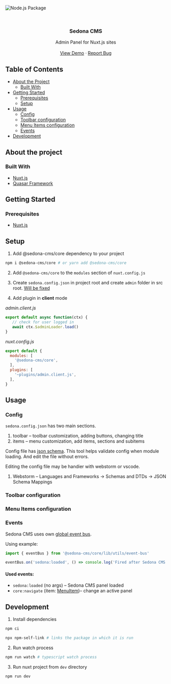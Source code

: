 ![Node.js Package](https://github.com/sedona-cms/core/workflows/Node.js%20Package/badge.svg)

<br />
<p align="center">
  <h3 align="center">Sedona CMS</h3>

  <p align="center">
    Admin Panel for Nuxt.js sites
    <br />
    <br />
    <a href="https://sedona-cms.github.io/core/">View Demo</a>
    ·
    <a href="https://github.com/sedona-cms/core/issues">Report Bug</a>
  </p>
</p>

## Table of Contents

* [About the Project](#about-the-project)
  * [Built With](#built-with)
* [Getting Started](#getting-started)
  * [Prerequisites](#prerequisites)
  * [Setup](#setup)
* [Usage](#usage)
  * [Config](#config)
  * [Toolbar configuration](#toolbar-configuration)
  * [Menu Items configuration](#menu-items-configuration)
  * [Events](#events)
* [Development](#development)

## About the project

### Built With

* [Nuxt.js](https://nuxtjs.org/)
* [Quasar Framework](https://quasar.dev/)

## Getting Started

### Prerequisites

* [Nuxt.js](https://nuxtjs.org/)

## Setup

1. Add @sedona-cms/core dependency to your project

```bash
npm i @sedona-cms/core # or yarn add @sedona-cms/core
```

2. Add `@sedona-cms/core` to the `modules` section of `nuxt.config.js`

3. Create `sedona.config.json` in project root and create `admin` folder in src root. [Will be fixed](../../issues/3)

4. Add plugin in **client** mode

*admin.client.js*

```js
export default async function(ctx) {
   // check for user logged in
   await ctx.$adminLoader.load()
}
```

*nuxt.config.js*

```js
export default {
  modules: [
    '@sedona-cms/core',
  ],
  plugins: [
    '~plugins/admin.client.js',
  ],
}
```

## Usage

### Config

`sedona.config.json` has two main sections.
  
  1. toolbar – toolbar customization, adding buttons, changing title
  2. items – menu customization, add items, sections and subitems
  
Config file has [json schema](src/schema/sedona.config.schema.json). This tool helps validate config when module loading. And edit the file without errors. 

Editing the config file may be handier with webstorm or vscode.

1. Webstorm – Languages and Frameworks -> Schemas and DTDs -> JSON Schema Mappings

### Toolbar configuration

### Menu Items configuration

### Events

Sedona CMS uses own [global event bus](src/utils/event-bus.ts). 

Using example:

```js
import { eventBus } from '@sedona-cms/core/lib/utils/event-bus'

eventBus.on('sedona:loaded', () => console.log('Fired after Sedona CMS panel loaded'))
```

#### Used events:

* `sedona:loaded` (no args) – Sedona CMS panel loaded
* `core:navigate` (item: [MenuItem](types/config/index.d.ts#L1))– change an active panel

## Development

1. Install dependencies

```bash
npm ci
```

```bash
npx npm-self-link # links the package in which it is run
```

2. Run watch process

```bash
npm run watch # typescript watch process
```

3. Run nuxt project from `dev` directory

```bash
npm run dev
```
